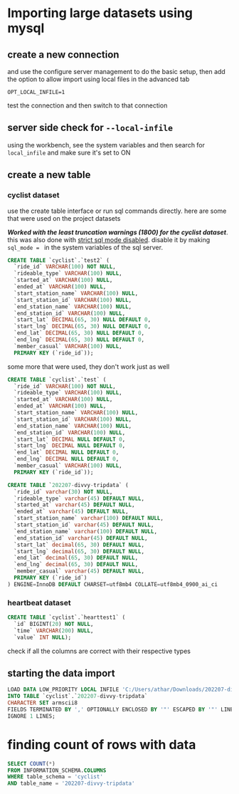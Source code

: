 # Importing large datasets using mysql

## create a new connection 

and use the configure server management to do the basic setup, then add the option to allow import using local files in the advanced tab

```
OPT_LOCAL_INFILE=1
```

test the connection and then switch to that connection 

## server side check for `--local-infile`

using the workbench, see the system variables and then search for `local_infile` and make sure it's set to ON

## create a new table

### cyclist dataset

use the create table interface or run sql commands directly. here are some that were used on the project datasets 

_**Worked with the least truncation warnings (1800) for the cyclist dataset**_. this was also done with [strict sql mode disabled](https://stackoverflow.com/questions/35037288/incorrect-decimal-integer-value-mysql). disable it by making `sql_mode = ` in the system variables of the sql server. 

```sql
CREATE TABLE `cyclist`.`test2` (
  `ride_id` VARCHAR(100) NOT NULL,
  `rideable_type` VARCHAR(100) NULL,
  `started_at` VARCHAR(100) NULL,
  `ended_at` VARCHAR(100) NULL,
  `start_station_name` VARCHAR(100) NULL,
  `start_station_id` VARCHAR(100) NULL,
  `end_station_name` VARCHAR(100) NULL,
  `end_station_id` VARCHAR(100) NULL,
  `start_lat` DECIMAL(65, 30) NULL DEFAULT 0,
  `start_lng` DECIMAL(65, 30) NULL DEFAULT 0,
  `end_lat` DECIMAL(65, 30) NULL DEFAULT 0,
  `end_lng` DECIMAL(65, 30) NULL DEFAULT 0,
  `member_casual` VARCHAR(100) NULL,
  PRIMARY KEY (`ride_id`));
```

some more that were used, they don't work just as well

```sql
CREATE TABLE `cyclist`.`test` (
  `ride_id` VARCHAR(100) NOT NULL,
  `rideable_type` VARCHAR(100) NULL,
  `started_at` VARCHAR(100) NULL,
  `ended_at` VARCHAR(100) NULL,
  `start_station_name` VARCHAR(100) NULL,
  `start_station_id` VARCHAR(100) NULL,
  `end_station_name` VARCHAR(100) NULL,
  `end_station_id` VARCHAR(100) NULL,
  `start_lat` DECIMAL NULL DEFAULT 0,
  `start_lng` DECIMAL NULL DEFAULT 0,
  `end_lat` DECIMAL NULL DEFAULT 0,
  `end_lng` DECIMAL NULL DEFAULT 0,
  `member_casual` VARCHAR(100) NULL,
  PRIMARY KEY (`ride_id`));

```

```sql
CREATE TABLE `202207-divvy-tripdata` (
  `ride_id` varchar(30) NOT NULL,
  `rideable_type` varchar(45) DEFAULT NULL,
  `started_at` varchar(45) DEFAULT NULL,
  `ended_at` varchar(45) DEFAULT NULL,
  `start_station_name` varchar(100) DEFAULT NULL,
  `start_station_id` varchar(45) DEFAULT NULL,
  `end_station_name` varchar(100) DEFAULT NULL,
  `end_station_id` varchar(45) DEFAULT NULL,
  `start_lat` decimal(65, 30) DEFAULT NULL,
  `start_lng` decimal(65, 30) DEFAULT NULL,
  `end_lat` decimal(65, 30) DEFAULT NULL,
  `end_lng` decimal(65, 30) DEFAULT NULL,
  `member_casual` varchar(45) DEFAULT NULL,
  PRIMARY KEY (`ride_id`)
) ENGINE=InnoDB DEFAULT CHARSET=utf8mb4 COLLATE=utf8mb4_0900_ai_ci
```

### heartbeat dataset

```sql 
CREATE TABLE `cyclist`.`hearttest1` (
  `id` BIGINT(20) NOT NULL,
  `time` VARCHAR(200) NULL,
  `value` INT NULL);
```

check if all the columns are correct with their respective types

## starting the data import

```sql 
LOAD DATA LOW_PRIORITY LOCAL INFILE 'C:/Users/athar/Downloads/202207-divvy-tripdata.csv' 
INTO TABLE `cyclist`.`202207-divvy-tripdata` 
CHARACTER SET armscii8 
FIELDS TERMINATED BY ',' OPTIONALLY ENCLOSED BY '"' ESCAPED BY '"' LINES TERMINATED BY '\r\n' 
IGNORE 1 LINES;
```

# finding count of rows with data 

```sql 
SELECT COUNT(*)
FROM INFORMATION_SCHEMA.COLUMNS
WHERE table_schema = 'cyclist'
AND table_name = '202207-divvy-tripdata'
```



